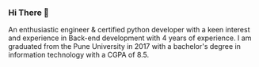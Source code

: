 ### Hi There 👋

<!--
**slalit360/slalit360** is a ✨ _special_ ✨ repository because its `README.md` (this file) appears on your GitHub profile.

Here are some ideas to get you started:

- 🔭 I’m currently working on ...
- 🌱 I’m currently learning ...
- 👯 I’m looking to collaborate on ...
- 🤔 I’m looking for help with ...
- 💬 Ask me about ...
- 📫 How to reach me: ...
- 😄 Pronouns: ...
- ⚡ Fun fact: ...
-->

An enthusiastic engineer &amp; certified python developer with a keen interest and experience in Back-end development with 4 years of experience.
I am graduated from the Pune University in 2017 with a bachelor's degree in information technology with a CGPA of 8.5. 
